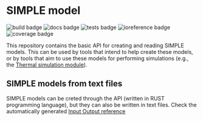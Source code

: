# SIMPLE model


![build badge](https://github.com/SIMPLE-BuildingSimulation/air_flow/actions/workflows/build.yaml/badge.svg)
![docs badge](https://github.com/SIMPLE-BuildingSimulation/air_flow/actions/workflows/docs.yaml/badge.svg)
![tests badge](https://github.com/SIMPLE-BuildingSimulation/air_flow/actions/workflows/tests.yaml/badge.svg)
![ioreference badge](https://github.com/SIMPLE-BuildingSimulation/air_flow/actions/workflows/ioreference.yaml/badge.svg)
![coverage badge](https://github.com/SIMPLE-BuildingSimulation/air_flow/blob/main/coverage/badges/flat.svg)


This repository contains the basic API for creating and 
reading SIMPLE models. This can be used by tools that intend
to help create these models, or by tools that aim to 
use these models for performing simulations (e.g., 
the [Thermal simulation module](https://github.com/SIMPLE-BuildingSimulation/thermal)).

## SIMPLE models from text files

SIMPLE models can be creted through the API (written in RUST programming language), but they can also be written in text files. Check the automatically generated [Input Output reference](https://simple-buildingsimulation.github.io/simple_model/)